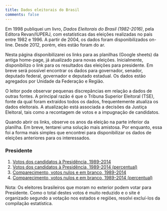 ```yaml
---
title: Dados eleitorais do Brasil
comments: false
---
```


Em 1998 publiquei um livro, *Dados Eleitorais do Brasil (1982-2016)*, pela Editora Revan/IUPERJ, com estatísticas das eleições realizadas no país entre 1982 e 1996. A partir de 2004, os dados foram disponibilizados on-line. Desde 2012, porém, eles estão foram do ar.

Nesta página disponibilizarei os links para as planilhas (Google sheets) da antiga home-page, já atualizado para novas eleições. Inicialmente, disponibilizo o link para os resultados das eleições para presidente. Em breve será possível encontrar os dados para governador, senador, deputado federal, governador e deputado estadual. Os dados estão agregados por Unidade da Federação e Região.

O leitor pode observar pequenas discrepâncias em relação a dados de outras fontes. A principal razão é que o Tribuna Superior Eleitoral (TSE), fonte da qual foram extraídos todos os dados, frequentemente atualiza os dados eleitorais. A atualização está associada a decisões da Justiça Eleitoral, tais como a recontagem de votos e a impugnação de candidatos.

Quando abrir os links, observe os anos da eleição na parte inferior da planilha. Em breve, tentarei uma solução mais amistosa. Por enquanto, essa foi a forma mais simples que encontrei para disponibilizar os dados de eleições anteriores para os interessados.

### Presidente 
 
1. [Votos dos candidatos à Presidência, 1989-2014](https://docs.google.com/spreadsheets/d/1rI-Rjoe3LCbIyECnl3B_Z8DeHVWXa433dep1sL6N5xo/edit#gid=1390196068)
2. [Votos dos candidatos à Presidência, 1989-2014 (percentual)](https://docs.google.com/spreadsheets/d/1ECvxXyZaTkC49Yktc1-CR4vs-m37CoupvWO2JLiL-0M/edit#gid=0)  
3. [Comparecimento, votos nulos e em branco, 1989-2014](https://docs.google.com/spreadsheets/d/1nIKIg1KcD2e6SNsXtJOcljWyizReZb24klfCqMxbzDo/edit#gid=1862483464)
4. [Comparecimento, votos nulos e em branco, 1989-2014 (percentual)](https://docs.google.com/spreadsheets/d/1k-jqsHLOZE2DxwPluoxSHInlpbHe8_tqa6MczN4ho9w/edit#gid=1437477905)

Nota: Os eleitores brasileiros que moram no exterior podem votar para Presidente. Como o total destes votos é muito reduzido e o site é organizado segundo a votação nos estados e regiões, resolvi excluí-los da compilação estatística.



